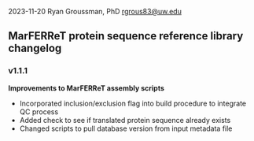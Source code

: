 2023-11-20  Ryan Groussman, PhD <rgrous83@uw.edu>

## MarFERReT protein sequence reference library changelog

### v1.1.1

**Improvements to MarFERReT assembly scripts**
- Incorporated inclusion/exclusion flag into build procedure to integrate QC process
- Added check to see if translated protein sequence already exists
- Changed scripts to pull database version from input metadata file

